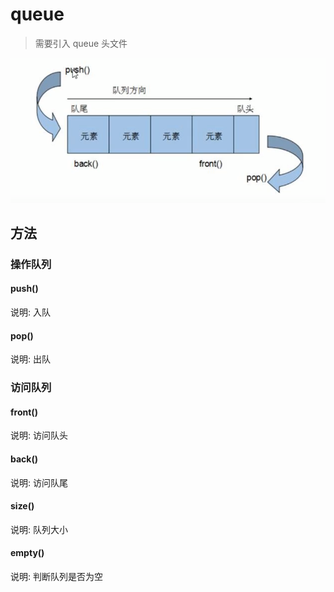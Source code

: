 # queue

> 需要引入 queue 头文件

![image-20201014144509008](image-20201014144509008.png)

## 方法

### 操作队列

#### push()

说明: 入队

#### pop()

说明: 出队

### 访问队列

#### front()

说明: 访问队头

#### back()

说明: 访问队尾

#### size()

说明: 队列大小

#### empty()

说明: 判断队列是否为空